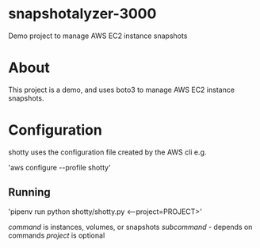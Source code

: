 # snapshotalyzer-3000

Demo project to manage AWS EC2 instance snapshots

# About

This project is a demo, and uses boto3 to manage AWS EC2 instance snapshots.

# Configuration

shotty uses the configuration file created by the AWS cli e.g.

'aws configure --profile shotty'

## Running

'pipenv run python shotty/shotty.py <command> <subcommand>
<--project=PROJECT>'

*command* is instances, volumes, or snapshots
*subcommand* - depends on commands
*project* is optional

